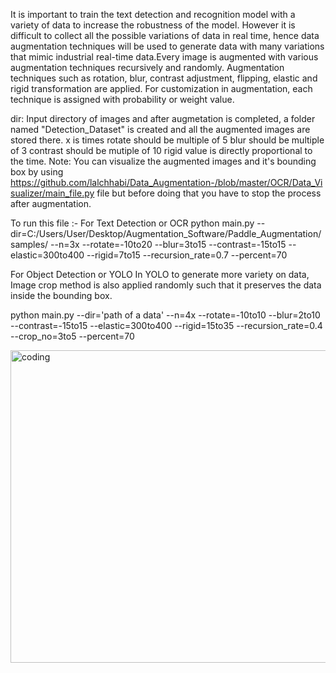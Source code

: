 
It is important to train the text detection and recognition model with a variety of data to increase the robustness of the model. However it is difficult to collect all the possible variations 
of data in real time, hence data augmentation techniques will be used to generate data with many variations that mimic industrial real-time data.Every image is augmented with various augmentation 
techniques recursively and randomly. Augmentation techniques such as rotation, blur, contrast adjustment, flipping, elastic and rigid transformation are applied. For customization in augmentation, 
each technique is assigned with probability or weight value.

dir: Input directory of images and after augmetation is completed, a folder named "Detection_Dataset" is created and all the augmented images are stored there.
x is times
rotate should be multiple of 5
blur should be multiple of 3
contrast should be mutiple of 10
rigid value is directly proportional to the time.
Note: You can visualize the augmented images and it's bounding box by using https://github.com/lalchhabi/Data_Augmentation-/blob/master/OCR/Data_Visualizer/main_file.py file but before doing that you have to stop the process after augmentation.

To run this file :-
For Text Detection or OCR
python main.py --dir=C:/Users/User/Desktop/Augmentation_Software/Paddle_Augmentation/samples/ --n=3x --rotate=-10to20 --blur=3to15 --contrast=-15to15 --elastic=300to400 --rigid=7to15 --recursion_rate=0.7 --percent=70 

For Object Detection or YOLO
In YOLO to generate more variety on data, Image crop method is also applied randomly such that it preserves the data inside the bounding box.

python main.py --dir='path of a data' --n=4x --rotate=-10to10 --blur=2to10 --contrast=-15to15 --elastic=300to400 --rigid=15to35 --recursion_rate=0.4 --crop_no=3to5 --percent=70

<img alt = 'coding' width = "1000" height = "500" src = "https://github.com/lalchhabi/Data_Augmentation/blob/master/augmentation_process.jpg">
